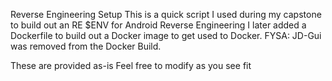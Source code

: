 Reverse Engineering Setup
This is a quick script I used during my capstone to build out an RE $ENV for Android Reverse Engineering
I later added a Dockerfile to build out a Docker image to get used to Docker.
FYSA: JD-Gui was removed from the Docker Build.

These are provided as-is
Feel free to modify as you see fit
